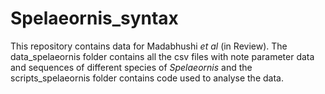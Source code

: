 # Spelaeornis_syntax
This repository contains data for Madabhushi _et al_ (in Review). The data_spelaeornis folder contains all the csv files with note parameter data and sequences of different species of *Spelaeornis* and the scripts_spelaeornis folder contains code used to analyse the data. 
